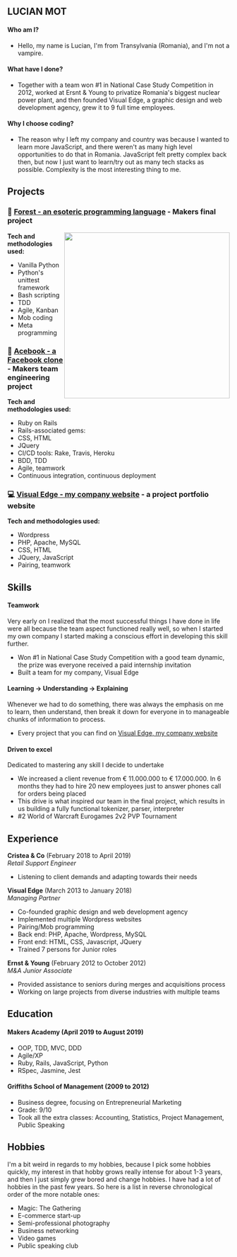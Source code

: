 ## LUCIAN MOT

#### Who am I?
* Hello, my name is Lucian, I'm from Transylvania (Romania), and I'm not a vampire.
#### What have I done?
* Together with a team won #1 in National Case Study Competition in 2012, worked at Ersnt & Young to privatize Romania's biggest nuclear power plant, and then founded Visual Edge, a graphic design and web development agency, grew it to 9 full time employees.
#### Why I choose coding?
* The reason why I left my company and country was because I wanted to learn more JavaScript, and there weren't as many high level opportunities to do that in Romania. JavaScript felt pretty complex back then, but now I just want to learn/try out as many tech stacks as possible. Complexity is the most interesting thing to me.


## Projects

### 🌲 [Forest - an esoteric programming language](https://github.com/lucianmot/f.rest) - Makers final project 
<img align="right" width="375" src="https://media.giphy.com/media/LmH6cRdju9GDsn0DJ1/giphy.gif">  

**Tech and methodologies used:**   

* Vanilla Python
* Python's unittest framework
* Bash scripting 
* TDD 
* Agile, Kanban 
* Mob coding 
* Meta programming

### 👤 [Acebook - a Facebook clone](https://github.com/lucianmot/acebook-off-the-rails) - Makers team engineering project

**Tech and methodologies used:**  

* Ruby on Rails 
* Rails-associated gems: 
* CSS, HTML 
* JQuery 
* CI/CD tools: Rake, Travis, Heroku  
* BDD, TDD 
* Agile, teamwork 
* Continuous integration, continuous deployment

### :computer: [Visual Edge - my company website](https://visualedge.ro/projects/?lang=en) - a project portfolio website

**Tech and methodologies used:**  

* Wordpress 
* PHP, Apache, MySQL
* CSS, HTML 
* JQuery, JavaScript
* Pairing, teamwork 


## Skills

#### Teamwork

Very early on I realized that the most successful things I have done in life were all because the team aspect functioned really well, so when I started my own company I started making a conscious effort in developing this skill further.

- Won #1 in National Case Study Competition with a good team dynamic, the prize was everyone received a paid internship invitation
- Built a team for my company, Visual Edge

#### Learning -> Understanding -> Explaining

Whenever we had to do something, there was always the emphasis on me to learn, then understand, then break it down for everyone in to manageable chunks of information to process.

- Every project that you can find on [Visual Edge, my company website](https://visualedge.ro/projects/?lang=en)

#### Driven to excel

Dedicated to mastering any skill I decide to undertake

- We increased a client revenue from € 11.000.000 to  € 17.000.000. In 6 months they had to hire 20 new employees just to answer phones call for orders being placed
- This drive is what inspired our team in the final project, which results in us building a fully functional tokenizer, parser, interpreter 
- #2 World of Warcraft Eurogames 2v2 PVP Tournament


## Experience

**Cristea & Co** (February 2018 to April 2019)    
*Retail Support Engineer*  
- Listening to client demands and adapting towards their needs

**Visual Edge** (March 2013 to January 2018)   
*Managing Partner*  
- Co-founded graphic design and web development agency
- Implemented multiple Wordpress websites
- Pairing/Mob programming
- Back end: PHP, Apache, Wordpress, MySQL
- Front end: HTML, CSS, Javascript, JQuery
- Trained 7 persons for Junior roles

**Ernst & Young** (February 2012 to October 2012)   
*M&A Junior Associate*  
- Provided assistance to seniors during merges and acquisitions process
- Working on large projects from diverse industries with multiple teams


## Education

#### Makers Academy (April 2019 to August 2019)

- OOP, TDD, MVC, DDD
- Agile/XP
- Ruby, Rails, JavaScript, Python
- RSpec, Jasmine, Jest

#### Griffiths School of Management (2009 to 2012)

- Business degree, focusing on Entrepreneurial Marketing
- Grade: 9/10
- Took all the extra classes: Accounting, Statistics, Project Management, Public Speaking

## Hobbies

I'm a bit weird in regards to my hobbies, because I pick some hobbies quickly, my interest in that hobby grows really intense for about 1-3 years, and then I just simply grew bored and change hobbies. I have had a lot of hobbies in the past few years. So here is a list in reverse chronological order of the more notable ones:
- Magic: The Gathering
- E-commerce start-up
- Semi-professional photography
- Business networking
- Video games
- Public speaking club
